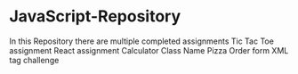 # JavaScript-Repository
 In this Repository there are multiple completed assignments
 Tic Tac Toe assignment
 React assignment
 Calculator
 Class Name
 Pizza Order form
 XML tag challenge
